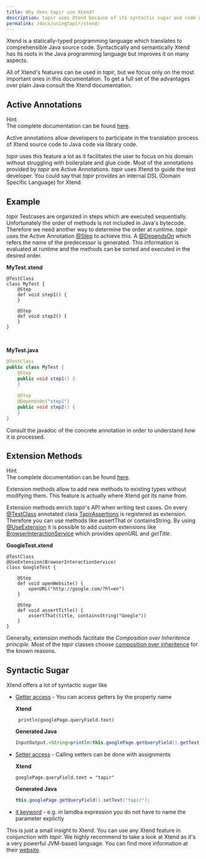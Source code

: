 ```yaml
---
title: Why does tapir use Xtend?
description: tapir uses Xtend because of its syntactic sugar and code generation capabilities.
permalink: /docs/usingtapir/xtend/
---
```


Xtend is a statically-typed programming language which translates to
comprehensible Java source code. Syntactically and semantically Xtend
has its roots in the Java programming language but improves it on many
aspects.

All of Xtend's features can be used in <i>tapir</i>, but we focus only on the
most important ones in this documentation. To get a full set of the
advantages over plain Java consult the Xtend documentation.

## Active Annotations

<div class="panel panel-info">
  <div class="panel-heading">
    <div class="panel-title"><span class="fas fa-info-circle"></span> Hint</div>
  </div>
  <div class="panel-body">
  The complete documentation can be found <a href="http://www.eclipse.org/xtend/documentation/204_activeannotations.html">here</a>.
  </div>
</div>

Active annotations allow developers to participate in the translation
process of Xtend source code to Java code via library code. 

<i>tapir</i> uses this feature a lot as it facilitates the user to focus on his
domain without struggling with boilerplate and glue code. Most of the
annotations provided by <i>tapir</i> are Active Annotations. <i>tapir</i> uses Xtend
to guide the test developer. You could say that <i>tapir</i> provides an
internal DSL (Domain Specific Language) for Xtend.

## Example

<i>tapir</i> Testcases are organized in steps which are executed sequentially.
Unfortunately the order of methods is not included in Java's bytecode.
Therefore we need another way to determine the order at runtime. <i>tapir</i>
uses the Active Annotation [@Step](https://www.javadoc.io/page/de.bmiag.tapir/tapir/latest/de/bmiag/tapir/execution/annotations/step/Step.html) to achieve this. A [@DependsOn](https://www.javadoc.io/page/de.bmiag.tapir/tapir/latest/de/bmiag/tapir/execution/annotations/dependency/DependsOn.html) which
refers the name of the predecessor is generated. This information is
evaluated at runtime and the methods can be sorted and executed in the
desired order.

**MyTest.xtend**

``` xtend
@TestClass
class MyTest {
    @Step
    def void step1() {
    }
 
    @Step
    def void step2() {
    }
}
```

 

**MyTest.java**

``` java
@TestClass
public class MyTest {
    @Step
    public void step1() {
    }
 
    @Step
    @DependsOn("step1")
    public void step2() {
    }
}
```

Consult the javadoc of the concrete annotation in order to understand
how it is processed.

## Extension Methods

<div class="panel panel-info">
  <div class="panel-heading">
    <div class="panel-title"><span class="fas fa-info-circle"></span> Hint</div>
  </div>
  <div class="panel-body">
  The complete documentation can be found <a href="http://www.eclipse.org/xtend/documentation/202_xtend_classes_members.html#extension-methods">here</a>.
  </div>
</div>

Extension methods allow to add new methods to existing types without
modifying them. This feature is actually where Xtend got its name from. 

Extension methods enrich <i>tapir</i>'s API when writing test cases. On every
[@TestClass](https://www.javadoc.io/page/de.bmiag.tapir/tapir/latest/de/bmiag/tapir/execution/model/TestClass.html) annotated class [TapirAssertions](https://www.javadoc.io/page/de.bmiag.tapir/tapir/latest/de/bmiag/tapir/util/extensions/TapirAssertions.html) is registered as extension.
Therefore you can use methods like assertThat or containsString. By
using [@UseExtension](https://www.javadoc.io/page/de.bmiag.tapir/tapir/latest/de/bmiag/tapir/core/annotation/useextension/UseExtension.html) it is possible to add custom extensions like
[BrowserInteractionService](https://www.javadoc.io/page/de.bmiag.tapir/tapir/latest/de/bmiag/tapir/selenium/service/BrowserInteractionService.html) which provides *openURL* and *getTitle*.

**GoogleTest.xtend**

``` xtend
@TestClass
@UseExtension(BrowserInteractionService)
class GoogleTest {

    @Step
    def void openWebsite() {
        openURL("http://google.com/?hl=en")
    }

    @Step
    def void assertTitle() {
        assertThat(title, containsString("Google"))
    }
}
```

Generally, extension methods facilitate the *Composition over
Inheritence principle*. Most of the <i>tapir</i> classes choose [composition
over
inheritence](https://en.wikipedia.org/wiki/Composition_over_inheritance)
for the known reasons.

## Syntactic Sugar

Xtend offers a lot of syntactic sugar like

-   [Getter
    access](https://eclipse.org/xtend/documentation/203_xtend_expressions.html#property-access) -
    You can access getters by the property name

    **Xtend**

    ``` xtend
     println(googlePage.queryField.text)
    ```

    **Generated Java**

    ``` java
    InputOutput.<String>println(this.googlePage.getQueryField().getText());
    ```

-   [Setter
    access](https://eclipse.org/xtend/documentation/203_xtend_expressions.html#property-assignments) -
    Calling setters can be done with assignments

    **Xtend**

    ``` xtend
    googlePage.queryField.text = "tapir" 
    ```

    **Generated Java**

    ``` java
    this.googlePage.getQueryField().setText("tapir");
    ```

-   [it
    keyword](https://eclipse.org/xtend/documentation/203_xtend_expressions.html#implicit-variables) -
    e.g. in lamdba expression you do not have to name the parameter
    explictly

This is just a small insight to Xtend. You can use any Xtend feature in
conjunction with <i>tapir</i>. We highly recommend to take a look at Xtend as
it's a very powerful JVM-based language. You can find more information
at their [website](https://eclipse.org/xtend/).
